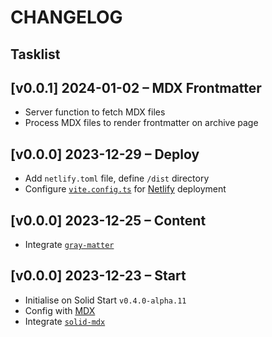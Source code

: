 # CHANGELOG

## Tasklist

## [v0.0.1] 2024-01-02 – MDX Frontmatter

- Server function to fetch MDX files
- Process MDX files to render frontmatter on archive page

## [v0.0.0] 2023-12-29 – Deploy

- Add `netlify.toml` file, define `/dist` directory
- Configure [`vite.config.ts`](https://start.solidjs.com/api/vite) for [Netlify](https://www.netlify.com/) deployment

## [v0.0.0] 2023-12-25 – Content

- Integrate [`gray-matter`](https://github.com/jonschlinkert/gray-matter/)

## [v0.0.0] 2023-12-23 – Start

- Initialise on Solid Start `v0.4.0-alpha.11`
- Config with [MDX](https://mdxjs.com/guides/gfm/)
- Integrate [`solid-mdx`](https://github.com/nksaraf/solid-mdx/)
